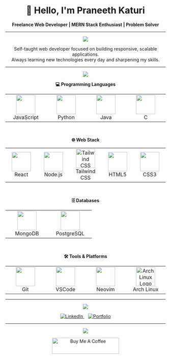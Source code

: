 <!-- ==================== PROFILE HEADER ==================== -->
<div align="center">

# 👋 Hello, I'm Praneeth Katuri

**Freelance Web Developer | MERN Stack Enthusiast | Problem Solver**

</div>

---

<!-- ==================== ABOUT ME SECTION ==================== -->
<p align="center">
  <img src="https://img.shields.io/badge/-%F0%9F%9A%80%20About%20Me-8A2BE2?style=for-the-badge&labelColor=white&color=8A2BE2" />
</p>

<p align="center">
Self-taught web developer focused on building responsive, scalable applications.<br>
Always learning new technologies every day and sharpening my skills.
</p>

---

<!-- ==================== SKILLS & TOOLS ==================== -->
<p align="center">
  <img src="https://img.shields.io/badge/-%F0%9F%9B%A0%EF%B8%8F%20Skills%20%26%20Tools-8A2BE2?style=for-the-badge&labelColor=white&color=8A2BE2" />
</p>

<!-- === Programming Languages === -->
<p align="center"><b>💻 Programming Languages</b></p>
<table align="center">
  <tr>
    <td align="center" width="120">
      <img src="https://cdn.jsdelivr.net/gh/devicons/devicon/icons/javascript/javascript-original.svg" width="60" height="60"/><br/>JavaScript
    </td>
    <td align="center" width="120">
      <img src="https://cdn.jsdelivr.net/gh/devicons/devicon/icons/python/python-original.svg" width="60" height="60"/><br/>Python
    </td>
    <td align="center" width="120">
      <img src="https://cdn.jsdelivr.net/gh/devicons/devicon/icons/java/java-original.svg" width="60" height="60"/><br/>Java
    </td>
    <td align="center" width="120">
      <img src="https://cdn.jsdelivr.net/gh/devicons/devicon/icons/c/c-original.svg" width="60" height="60"/><br/>C
    </td>
  </tr>
</table>

<br>

<!-- === Web Stack === -->
<p align="center"><b>🌐 Web Stack</b></p>
<table align="center">
  <tr>
    <td align="center" width="120">
      <img src="https://cdn.jsdelivr.net/gh/devicons/devicon/icons/react/react-original.svg" width="60" height="60"/><br/>React
    </td>
    <td align="center" width="120">
      <img src="https://cdn.jsdelivr.net/gh/devicons/devicon/icons/nodejs/nodejs-original.svg" width="60" height="60"/><br/>Node.js
    </td>
    <td align="center" width="120">
      <img src="https://upload.wikimedia.org/wikipedia/commons/d/d5/Tailwind_CSS_Logo.svg" width="60" height="60" alt="Tailwind CSS Logo" /><br/>Tailwind CSS
    </td>
    <td align="center" width="120">
      <img src="https://cdn.jsdelivr.net/gh/devicons/devicon/icons/html5/html5-original.svg" width="60" height="60"/><br/>HTML5
    </td>
    <td align="center" width="120">
      <img src="https://cdn.jsdelivr.net/gh/devicons/devicon/icons/css3/css3-original.svg" width="60" height="60"/><br/>CSS3
    </td>
  </tr>
</table>

<br>

<!-- === Databases === -->
<p align="center"><b>🗄️ Databases</b></p>
<table align="center">
  <tr>
    <td align="center" width="120">
      <img src="https://cdn.jsdelivr.net/gh/devicons/devicon/icons/mongodb/mongodb-original.svg" width="60" height="60"/><br/>MongoDB
    </td>
    <td align="center" width="120">
      <img src="https://cdn.jsdelivr.net/gh/devicons/devicon/icons/postgresql/postgresql-original.svg" width="60" height="60"/><br/>PostgreSQL
    </td>
  </tr>
</table>

<br>

<!-- === Tools & Platforms === -->
<p align="center"><b>🛠️ Tools & Platforms</b></p>
<table align="center">
  <tr>
    <td align="center" width="120">
      <img src="https://cdn.jsdelivr.net/gh/devicons/devicon/icons/git/git-original.svg" width="60" height="60"/><br/>Git
    </td>
    <td align="center" width="120">
      <img src="https://cdn.jsdelivr.net/gh/devicons/devicon/icons/vscode/vscode-original.svg" width="60" height="60"/><br/>VSCode
    </td>
    <td align="center" width="120">
      <img src="https://upload.wikimedia.org/wikipedia/commons/0/07/Neovim-mark-flat.svg" width="60" height="60"/><br/>Neovim
    </td>
    <td align="center" width="120">
      <img src="https://upload.wikimedia.org/wikipedia/commons/1/13/Arch_Linux_%22Crystal%22_icon.svg" width="60" height="60" alt="Arch Linux Logo" /><br/>Arch Linux
    </td>
  </tr>
</table>

---

<!-- ==================== CONNECT WITH ME ==================== -->
<p align="center">
  <img src="https://img.shields.io/badge/-%F0%9F%8C%90%20Connect%20with%20Me-8A2BE2?style=for-the-badge&labelColor=white&color=8A2BE2" />
</p>

<p align="center">
  <a href="https://linkedin.com/in/praneeth-katuri" target="_blank" rel="noopener">
    <img src="https://img.shields.io/badge/-LinkedIn-0077B5?style=for-the-badge&logo=linkedin&logoColor=white" alt="LinkedIn"/>
  </a>
  &nbsp;&nbsp;
  <a href="https://praneeth-katuri.github.io" target="_blank" rel="noopener">
    <img src="https://img.shields.io/badge/-Portfolio-white?style=for-the-badge&logo=about-dot-me&logoColor=white" alt="Portfolio"/>
  </a>
</p>

---

<!-- ==================== SUPPORT SECTION ==================== -->
<p align="center">
  <img src="https://img.shields.io/badge/-%E2%98%95%EF%B8%8F%20Support%20Me-8A2BE2?style=for-the-badge&labelColor=white&color=8A2BE2" />
</p>

<p align="center">
  <a href="#">
    <img src="https://cdn.buymeacoffee.com/buttons/v2/default-yellow.png" height="50" width="210" alt="Buy Me A Coffee" />
  </a>
</p>
